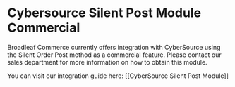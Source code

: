 # Cybersource Silent Post Module Commercial

Broadleaf Commerce currently offers integration with CyberSource using the Silent Order Post method as a commercial feature. Please contact our sales department for more information on how to obtain this module.

You can visit our integration guide here: [[CyberSource Silent Post Module]]
